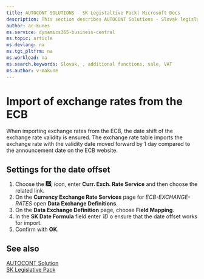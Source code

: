 ```yaml
---
title: AUTOCONT SOLUTIONS - SK Legistaltive Pack| Microsoft Docs
description: This section describes AUTOCONT Solutions - Slovak legislation
author: ac-kunes
ms.service: dynamics365-business-central
ms.topic: article
ms.devlang: na
ms.tgt_pltfrm: na
ms.workload: na
ms.search.keywords: Slovak, , additional functions, sale, VAT
ms.author: v-makune
---
```


# Import of exchange rates from the ECB

When importing exchange rates from the ECB, the date shift of the exchange rate validity is ensured.
The exchange rate table imports the exchange rate with the validity date moved forward by 1 day compared to the announcement date on the ECB website.

## Settings for the date offset

1. Choose the ![Lightbulb that opens the Tell Me feature.](media/ui-search/search_small.png "Tell me what you want to do"), icon, enter **Curr. Exch. Rate Service** and then choose the related link.
2. On the **Currency Exchange Rate Services** page for *ECB-EXCHANGE-RATES* open **Data Exchange Definitions**.
3. On the **Data Exchange Definition** page, choose **Field Mapping**.
4. In the **SK Date Formula** field enter *1D* o ensure that the date offset works for import.
5. Confirm with **OK**.

## See also

[AUTOCONT Solution](../index.md)  
[SK Legislative Pack](ac-sk-legislative-pack.md)

